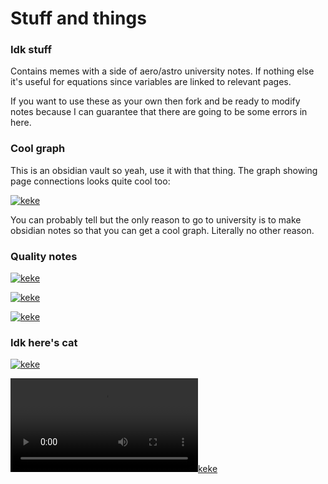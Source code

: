 # Stuff and things
### Idk stuff
Contains memes with a side of aero/astro university notes. If nothing else it's useful for equations since variables are linked to relevant pages.

If you want to use these as your own then fork and be ready to modify notes because I can guarantee that there are going to be some errors in here.

### Cool graph
This is an obsidian vault so yeah, use it with that thing. The graph showing page connections looks quite cool too:

[![keke](https://cdn.discordapp.com/attachments/892362116214968330/968979464379842561/unknown.png)](https://www.youtube.com/watch?v=dQw4w9WgXcQ)

You can probably tell but the only reason to go to university is to make obsidian notes so that you can get a cool graph. Literally no other reason.

### Quality notes

[![keke](https://cdn.discordapp.com/attachments/892362116214968330/968979328463409233/unknown.png)](https://www.youtube.com/watch?v=dQw4w9WgXcQ)

[![keke](https://cdn.discordapp.com/attachments/530084407172923404/908105555955023882/unknown.png)](https://www.youtube.com/watch?v=dQw4w9WgXcQ)

[![keke](https://cdn.discordapp.com/attachments/902650623604957255/907932649753047050/unknown.png)](https://www.youtube.com/watch?v=dQw4w9WgXcQ)

### Idk here's cat
[![keke](https://cdn.discordapp.com/attachments/892362116214968330/968980023723823124/dOUH7Kgh.jpg)](https://www.youtube.com/watch?v=dQw4w9WgXcQ)


[![keke](https://cdn.discordapp.com/attachments/892362116214968330/968980106016067614/277739334_659514131966424_8349469903889738844_n.mp4)](https://www.youtube.com/watch?v=dQw4w9WgXcQ)